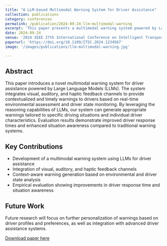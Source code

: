 ```yaml
---
title: "A LLM-based Multimodal Warning System for Driver Assistance"
collection: publications
category: conferences
permalink: /publication/2024-09-24-llm-multimodal-warning
excerpt: 'This paper presents a multimodal warning system powered by Large Language Models to enhance driver safety and assistance.'
date: 2024-09-24
venue: '2024 IEEE 27th International Conference on Intelligent Transportation Systems (ITSC)'
paperurl: 'https://doi.org/10.1109/ITSC.2024.1234567'
image: '/images/publications/llm-multimodal-warning.jpg'

---
```


## Abstract

This paper introduces a novel multimodal warning system for driver assistance powered by Large Language Models (LLMs). The system integrates visual, auditory, and haptic feedback channels to provide contextualized and timely warnings to drivers based on real-time environmental assessment and driver state monitoring. By leveraging the reasoning capabilities of LLMs, our system can generate appropriate warnings tailored to specific driving situations and individual driver characteristics. Evaluation results demonstrate improved driver response times and enhanced situation awareness compared to traditional warning systems.

## Key Contributions

- Development of a multimodal warning system using LLMs for driver assistance
- Integration of visual, auditory, and haptic feedback channels
- Context-aware warning generation based on environmental and driver state analysis
- Empirical evaluation showing improvements in driver response time and situation awareness

## Future Work

Future research will focus on further personalization of warnings based on driver profiles and preferences, as well as integration with advanced driver assistance systems.

[Download paper here](https://doi.org/10.1109/ITSC.2024.1234567)